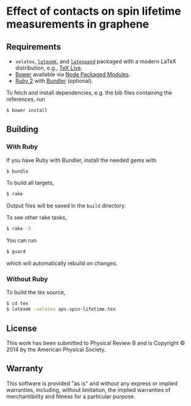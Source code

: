 # Effect of contacts on spin lifetime measurements in graphene

## Requirements

- `xelatex`, [`latexmk`](http://www.ctan.org/pkg/latexmk/),
  and [`latexpand`](http://www.ctan.org/pkg/latexpand/)
  packaged with a modern LaTeX distribution,
  e.g., [TeX Live](http://www.tug.org/texlive/).
- [Bower](http://bower.io/) available via
  [Node Packaged Modules](https://npmjs.org/).
- [Ruby 2](https://www.ruby-lang.org/)
  with [Bundler](http://bundler.io/) (optional).

To fetch and install dependencies, e.g. the bib files containing the references, run

````bash
$ bower install
````

## Building

### With Ruby

If you have Ruby with Bundler, install the needed gems with

````bash
$ bundle
````

To build all targets,

````bash
$ rake
````

Output files will be saved in the `build` directory.

To see other rake tasks,

````bash
$ rake -D
````

You can run

````bash
$ guard
````

which will automatically rebuild on changes.

### Without Ruby

To build the tex source,

````bash
$ cd tex
$ latexmk -xelatex aps-spin-lifetime.tex
````

## License

This work has been submitted to Physical Review B and is Copyright © 2014 by the American Physical Society.

## Warranty

This software is provided "as is" and without any express or
implied warranties, including, without limitation, the implied
warranties of merchantibility and fitness for a particular
purpose.
